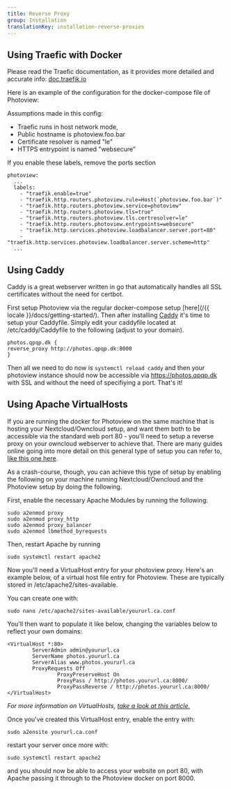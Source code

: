 ```yaml
---
title: Reverse Proxy
group: Installation
translationKey: installation-reverse-proxies
---
```


## Using Traefic with Docker

Please read the Traefic documentation, as it provides more detailed and accurate info: [doc.traefik.io](https://doc.traefik.io/traefik/providers/docker/)

Here is an example of the configuration for the docker-compose file of Photoview:

Assumptions made in this config:
- Traefic runs in host network mode,
- Public hostname is photoview.foo.bar
- Certificate resolver is named "le"
- HTTPS entrypoint is named "websecure"

If you enable these labels, remove the ports section

```YML
photoview:
  ...
  labels:
    - "traefik.enable=true"
    - "traefik.http.routers.photoview.rule=Host(`photoview.foo.bar`)"
    - "traefik.http.routers.photoview.service=photoview"
    - "traefik.http.routers.photoview.tls=true"
    - "traefik.http.routers.photoview.tls.certresolver=le"
    - "traefik.http.routers.photoview.entrypoints=websecure"
    - "traefik.http.services.photoview.loadbalancer.server.port=80"
    - "traefik.http.services.photoview.loadbalancer.server.scheme=http"
  ...
```

## Using Caddy

Caddy is a great webserver written in go that automatically handles all SSL certificates without the need for certbot.

First setup Photoview via the regular docker-compose setup [here](/{{ locale }}/docs/getting-started/). Then after installing [Caddy](https://caddyserver.com/docs/install) it's time to setup your Caddyfile. Simply edit your caddyfile located at /etc/caddy/Caddyfile to the following (adjust to your domain).

```
photos.qpqp.dk {
reverse_proxy http://photos.qpqp.dk:8000
}
```

Then all we need to do now is `systemctl reload caddy` and then your photoview instance should now be accessible via https://photos.qpqp.dk with SSL and without the need of specifiying a port. That's it!

## Using Apache VirtualHosts

If you are running the docker for Photoview on the same machine that is hosting your Nextcloud/Owncloud setup, and want them both to be accessible via the standard web port 80 - you'll need to setup a reverse proxy on your owncloud webserver to achieve that. There are many guides online going into more detail on this general type of setup you can refer to, [like this one here](https://www.digitalocean.com/community/tutorials/how-to-use-apache-as-a-reverse-proxy-with-mod_proxy-on-ubuntu-16-04).

As a crash-course, though, you can achieve this type of setup by enabling the following on your machine running Nextcloud/Owncloud and the Photoview setup by doing the following.

First, enable the necessary Apache Modules by running the following:

```
sudo a2enmod proxy
sudo a2enmod proxy_http
sudo a2enmod proxy_balancer
sudo a2enmod lbmethod_byrequests
```

Then, restart Apache by running

```
sudo systemctl restart apache2
```

Now you'll need a VirtualHost entry for your photoview proxy. Here's an example below, of a virtual host file entry for Photoview. These are typically stored in /etc/apache2/sites-available.

You can create one with:

```
sudo nano /etc/apache2/sites-available/yoururl.ca.conf
```

You'll then want to populate it like below, changing the variables below to reflect your own domains:

```
<VirtualHost *:80>
        ServerAdmin admin@yoururl.ca
        ServerName photos.yoururl.ca
        ServerAlias www.photos.yoururl.ca
        ProxyRequests Off
                ProxyPreserveHost On
                ProxyPass / http://photos.yoururl.ca:8000/
                ProxyPassReverse / http://photos.yoururl.ca:8000/
</VirtualHost>
```

_For more information on VirtualHosts, [take a look at this article.](https://www.digitalocean.com/community/tutorials/how-to-set-up-apache-virtual-hosts-on-ubuntu-18-04)_

Once you've created this VirtualHost entry, enable the entry with:

```
sudo a2ensite yoururl.ca.conf
```

restart your server once more with:

```
sudo systemctl restart apache2
```

and you should now be able to access your website on port 80, with Apache passing it through to the Photoview docker on port 8000.
